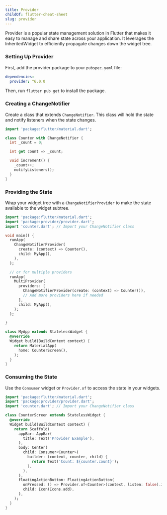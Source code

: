 ```yaml
---
title: Provider
childOf: flutter-cheat-sheet
slug: provider
---
```


Provider is a popular state management solution in Flutter that makes it easy to manage and share state across your application. It leverages the InheritedWidget to efficiently propagate changes down the widget tree.

### Setting Up Provider

First, add the provider package to your `pubspec.yaml` file:

```yaml
dependencies:
  provider: ^6.0.0
```

Then, run `flutter pub get` to install the package.

### Creating a ChangeNotifier

Create a class that extends `ChangeNotifier`. This class will hold the state and notify listeners when the state changes.

```dart
import 'package:flutter/material.dart';

class Counter with ChangeNotifier {
  int _count = 0;

  int get count => _count;

  void increment() {
    _count++;
    notifyListeners();
  }
}
```

### Providing the State

Wrap your widget tree with a `ChangeNotifierProvider` to make the state available to the widget subtree.

```dart
import 'package:flutter/material.dart';
import 'package:provider/provider.dart';
import 'counter.dart'; // Import your ChangeNotifier class

void main() {
  runApp(
    ChangeNotifierProvider(
      create: (context) => Counter(),
      child: MyApp(),
    ),
  );

  // or for multiple providers
  runApp(
    MultiProvider(
      providers: [
        ChangeNotifierProvider(create: (context) => Counter()),
        // Add more providers here if needed
      ],
      child: MyApp(),
    );
  );

}

class MyApp extends StatelessWidget {
  @override
  Widget build(BuildContext context) {
    return MaterialApp(
      home: CounterScreen(),
    );
  }
}
```

### Consuming the State

Use the `Consumer` widget or `Provider.of` to access the state in your widgets.

```dart
import 'package:flutter/material.dart';
import 'package:provider/provider.dart';
import 'counter.dart'; // Import your ChangeNotifier class

class CounterScreen extends StatelessWidget {
  @override
  Widget build(BuildContext context) {
    return Scaffold(
      appBar: AppBar(
        title: Text('Provider Example'),
      ),
      body: Center(
        child: Consumer<Counter>(
          builder: (context, counter, child) {
            return Text('Count: ${counter.count}');
          },
        ),
      ),
      floatingActionButton: FloatingActionButton(
        onPressed: () => Provider.of<Counter>(context, listen: false).increment();
        child: Icon(Icons.add),
      ),
    );
  }
}
```
